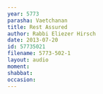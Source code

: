 ```yaml
---
year: 5773
parasha: Vaetchanan
title: Rest Assured
author: Rabbi Eliezer Hirsch
date: 2013-07-20
id: 57735021
filename: 5773-502-1
layout: audio
moment: 
shabbat: 
occasion: 
---
```

